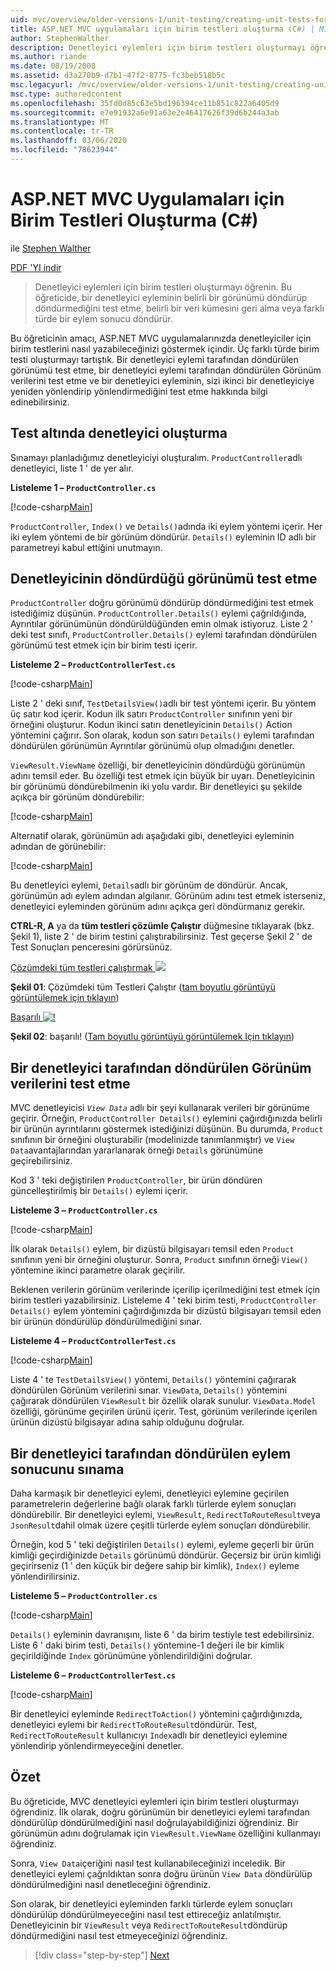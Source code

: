 ```yaml
---
uid: mvc/overview/older-versions-1/unit-testing/creating-unit-tests-for-asp-net-mvc-applications-cs
title: ASP.NET MVC uygulamaları için birim testleri oluşturma (C#) | Microsoft Docs
author: StephenWalther
description: Denetleyici eylemleri için birim testleri oluşturmayı öğrenin. Bu öğreticide, bir denetleyici eyleminin bir parti döndürüp döndürmediğini test etmek için Stephen Walther gösterilmektedir...
ms.author: riande
ms.date: 08/19/2008
ms.assetid: d3a270b9-d7b1-47f2-8775-fc3beb518b5c
msc.legacyurl: /mvc/overview/older-versions-1/unit-testing/creating-unit-tests-for-asp-net-mvc-applications-cs
msc.type: authoredcontent
ms.openlocfilehash: 35fd0d85c63e5bd196394ce11b851c822a6405d9
ms.sourcegitcommit: e7e91932a6e91a63e2e46417626f39d6b244a3ab
ms.translationtype: MT
ms.contentlocale: tr-TR
ms.lasthandoff: 03/06/2020
ms.locfileid: "78623944"
---
```

# <a name="creating-unit-tests-for-aspnet-mvc-applications-c"></a>ASP.NET MVC Uygulamaları için Birim Testleri Oluşturma (C#)

ile [Stephen Walther](https://github.com/StephenWalther)

[PDF 'YI indir](https://download.microsoft.com/download/8/4/8/84843d8d-1575-426c-bcb5-9d0c42e51416/ASPNET_MVC_Tutorial_07_CS.pdf)

> Denetleyici eylemleri için birim testleri oluşturmayı öğrenin. Bu öğreticide, bir denetleyici eyleminin belirli bir görünümü döndürüp döndürmediğini test etme, belirli bir veri kümesini geri alma veya farklı türde bir eylem sonucu döndürür.

Bu öğreticinin amacı, ASP.NET MVC uygulamalarınızda denetleyiciler için birim testlerini nasıl yazabileceğinizi göstermek içindir. Üç farklı türde birim testi oluşturmayı tartıştık. Bir denetleyici eylemi tarafından döndürülen görünümü test etme, bir denetleyici eylemi tarafından döndürülen Görünüm verilerini test etme ve bir denetleyici eyleminin, sizi ikinci bir denetleyiciye yeniden yönlendirip yönlendirmediğini test etme hakkında bilgi edinebilirsiniz.

## <a name="creating-the-controller-under-test"></a>Test altında denetleyici oluşturma

Sınamayı planladığımız denetleyiciyi oluşturalım. `ProductController`adlı denetleyici, liste 1 ' de yer alır.

**Listeleme 1 – `ProductController.cs`**

[!code-csharp[Main](creating-unit-tests-for-asp-net-mvc-applications-cs/samples/sample1.cs)]

`ProductController`, `Index()` ve `Details()`adında iki eylem yöntemi içerir. Her iki eylem yöntemi de bir görünüm döndürür. `Details()` eyleminin ID adlı bir parametreyi kabul ettiğini unutmayın.

## <a name="testing-the-view-returned-by-a-controller"></a>Denetleyicinin döndürdüğü görünümü test etme

`ProductController` doğru görünümü döndürüp döndürmediğini test etmek istediğimiz düşünün. `ProductController.Details()` eylemi çağrıldığında, Ayrıntılar görünümünün döndürüldüğünden emin olmak istiyoruz. Liste 2 ' deki test sınıfı, `ProductController.Details()` eylemi tarafından döndürülen görünümü test etmek için bir birim testi içerir.

**Listeleme 2 – `ProductControllerTest.cs`**

[!code-csharp[Main](creating-unit-tests-for-asp-net-mvc-applications-cs/samples/sample2.cs)]

Liste 2 ' deki sınıf, `TestDetailsView()`adlı bir test yöntemi içerir. Bu yöntem üç satır kod içerir. Kodun ilk satırı `ProductController` sınıfının yeni bir örneğini oluşturur. Kodun ikinci satırı denetleyicinin `Details()` Action yöntemini çağırır. Son olarak, kodun son satırı `Details()` eylemi tarafından döndürülen görünümün Ayrıntılar görünümü olup olmadığını denetler.

`ViewResult.ViewName` özelliği, bir denetleyicinin döndürdüğü görünümün adını temsil eder. Bu özelliği test etmek için büyük bir uyarı. Denetleyicinin bir görünümü döndürebilmenin iki yolu vardır. Bir denetleyici şu şekilde açıkça bir görünüm döndürebilir:

[!code-csharp[Main](creating-unit-tests-for-asp-net-mvc-applications-cs/samples/sample3.cs)]

Alternatif olarak, görünümün adı aşağıdaki gibi, denetleyici eyleminin adından de görünebilir:

[!code-csharp[Main](creating-unit-tests-for-asp-net-mvc-applications-cs/samples/sample4.cs)]

Bu denetleyici eylemi, `Details`adlı bir görünüm de döndürür. Ancak, görünümün adı eylem adından algılanır. Görünüm adını test etmek isterseniz, denetleyici eyleminden görünüm adını açıkça geri döndürmanız gerekir.

**CTRL-R, A** ya da **tüm testleri çözümle Çalıştır** düğmesine tıklayarak (bkz. Şekil 1), liste 2 ' de birim testini çalıştırabilirsiniz. Test geçerse Şekil 2 ' de Test Sonuçları penceresini görürsünüz.

[Çözümdeki tüm testleri çalıştırmak ![](creating-unit-tests-for-asp-net-mvc-applications-cs/_static/image2.png)](creating-unit-tests-for-asp-net-mvc-applications-cs/_static/image1.png)

**Şekil 01**: Çözümdeki tüm Testleri Çalıştır ([tam boyutlu görüntüyü görüntülemek için tıklayın](creating-unit-tests-for-asp-net-mvc-applications-cs/_static/image3.png))

[Başarılı ![!](creating-unit-tests-for-asp-net-mvc-applications-cs/_static/image5.png)](creating-unit-tests-for-asp-net-mvc-applications-cs/_static/image4.png)

**Şekil 02**: başarılı! ([Tam boyutlu görüntüyü görüntülemek Için tıklayın](creating-unit-tests-for-asp-net-mvc-applications-cs/_static/image6.png))

## <a name="testing-the-view-data-returned-by-a-controller"></a>Bir denetleyici tarafından döndürülen Görünüm verilerini test etme

MVC denetleyicisi *`View Data`* adlı bir şeyi kullanarak verileri bir görünüme geçirir. Örneğin, `ProductController Details()` eylemini çağırdığınızda belirli bir ürünün ayrıntılarını göstermek istediğinizi düşünün. Bu durumda, `Product` sınıfının bir örneğini oluşturabilir (modelinizde tanımlanmıştır) ve `View Data`avantajlarından yararlanarak örneği `Details` görünümüne geçirebilirsiniz.

Kod 3 ' teki değiştirilen `ProductController`, bir ürün döndüren güncelleştirilmiş bir `Details()` eylemi içerir.

**Listeleme 3 – `ProductController.cs`**

[!code-csharp[Main](creating-unit-tests-for-asp-net-mvc-applications-cs/samples/sample5.cs)]

İlk olarak `Details()` eylem, bir dizüstü bilgisayarı temsil eden `Product` sınıfının yeni bir örneğini oluşturur. Sonra, `Product` sınıfının örneği `View()` yöntemine ikinci parametre olarak geçirilir.

Beklenen verilerin görünüm verilerinde içerilip içerilmediğini test etmek için birim testleri yazabilirsiniz. Listeleme 4 ' teki birim testi, `ProductController Details()` eylem yöntemini çağırdığınızda bir dizüstü bilgisayarı temsil eden bir ürünün döndürülüp döndürülmediğini sınar.

**Listeleme 4 – `ProductControllerTest.cs`**

[!code-csharp[Main](creating-unit-tests-for-asp-net-mvc-applications-cs/samples/sample6.cs)]

Liste 4 ' te `TestDetailsView()` yöntemi, `Details()` yöntemini çağırarak döndürülen Görünüm verilerini sınar. `ViewData`, `Details()` yöntemini çağırarak döndürülen `ViewResult` bir özellik olarak sunulur. `ViewData.Model` özelliği, görünüme geçirilen ürünü içerir. Test, görünüm verilerinde içerilen ürünün dizüstü bilgisayar adına sahip olduğunu doğrular.

## <a name="testing-the-action-result-returned-by-a-controller"></a>Bir denetleyici tarafından döndürülen eylem sonucunu sınama

Daha karmaşık bir denetleyici eylemi, denetleyici eylemine geçirilen parametrelerin değerlerine bağlı olarak farklı türlerde eylem sonuçları döndürebilir. Bir denetleyici eylemi, `ViewResult`, `RedirectToRouteResult`veya `JsonResult`dahil olmak üzere çeşitli türlerde eylem sonuçları döndürebilir.

Örneğin, kod 5 ' teki değiştirilen `Details()` eylemi, eyleme geçerli bir ürün kimliği geçirdiğinizde `Details` görünümü döndürür. Geçersiz bir ürün kimliği geçirirseniz (1 ' den küçük bir değere sahip bir kimlik), `Index()` eyleme yönlendirilirsiniz.

**Listeleme 5 – `ProductController.cs`**

[!code-csharp[Main](creating-unit-tests-for-asp-net-mvc-applications-cs/samples/sample7.cs)]

`Details()` eyleminin davranışını, liste 6 ' da birim testiyle test edebilirsiniz. Liste 6 ' daki birim testi, `Details()` yöntemine-1 değeri ile bir kimlik geçirildiğinde `Index` görünümüne yönlendirildiğini doğrular.

**Listeleme 6 – `ProductControllerTest.cs`**

[!code-csharp[Main](creating-unit-tests-for-asp-net-mvc-applications-cs/samples/sample8.cs)]

Bir denetleyici eyleminde `RedirectToAction()` yöntemini çağırdığınızda, denetleyici eylemi bir `RedirectToRouteResult`döndürür. Test, `RedirectToRouteResult` kullanıcıyı `Index`adlı bir denetleyici eylemine yönlendirip yönlendirmeyeceğini denetler.

## <a name="summary"></a>Özet

Bu öğreticide, MVC denetleyici eylemleri için birim testleri oluşturmayı öğrendiniz. İlk olarak, doğru görünümün bir denetleyici eylemi tarafından döndürülüp döndürülmediğini nasıl doğrulayabildiğinizi öğrendiniz. Bir görünümün adını doğrulamak için `ViewResult.ViewName` özelliğini kullanmayı öğrendiniz.

Sonra, `View Data`içeriğini nasıl test kullanabileceğinizi inceledik. Bir denetleyici eylemi çağrıldıktan sonra doğru ürünün `View Data` döndürülüp döndürülmediğini nasıl denetleceğini öğrendiniz.

Son olarak, bir denetleyici eyleminden farklı türlerde eylem sonuçları döndürülüp döndürülmeyeceğini nasıl test ettireceğiz anlatılmıştır. Denetleyicinin bir `ViewResult` veya `RedirectToRouteResult`döndürüp döndürmediğini nasıl test etmeyeceğinizi öğrendiniz.

> [!div class="step-by-step"]
> [Next](creating-unit-tests-for-asp-net-mvc-applications-vb.md)
